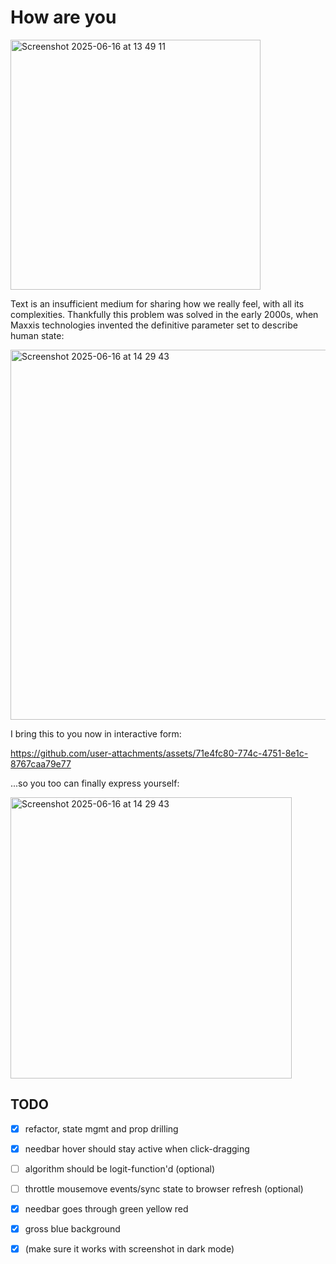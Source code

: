 # How are you

<img width="400" alt="Screenshot 2025-06-16 at 13 49 11" src="https://github.com/user-attachments/assets/b94582ea-a979-4b59-a7a8-d43c1156fc93" />

Text is an insufficient medium for sharing how we really feel, with all its complexities. Thankfully this problem was solved in the early 2000s, when Maxxis technologies invented the definitive parameter set to describe human state:

<img width="592" alt="Screenshot 2025-06-16 at 14 29 43" src="https://github.com/user-attachments/assets/b7124c62-8aa0-4dd5-9f0b-fc7c755cc02e" />

I bring this to you now in interactive form:

https://github.com/user-attachments/assets/71e4fc80-774c-4751-8e1c-8767caa79e77

...so you too can finally express yourself:

<img width="450" alt="Screenshot 2025-06-16 at 14 29 43" src="https://github.com/user-attachments/assets/2e028b9c-d603-4127-a062-772fe99f132d" />


## TODO

- [x] refactor, state mgmt and prop drilling
- [x] needbar hover should stay active when click-dragging
- [ ] algorithm should be logit-function'd (optional)
- [ ] throttle mousemove events/sync state to browser refresh (optional)
- [x] needbar goes through green yellow red
- [x] gross blue background
- [x] (make sure it works with screenshot in dark mode)



